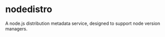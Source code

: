 nodedistro
==========

A node.js distribution metadata service, designed to support node version managers.
